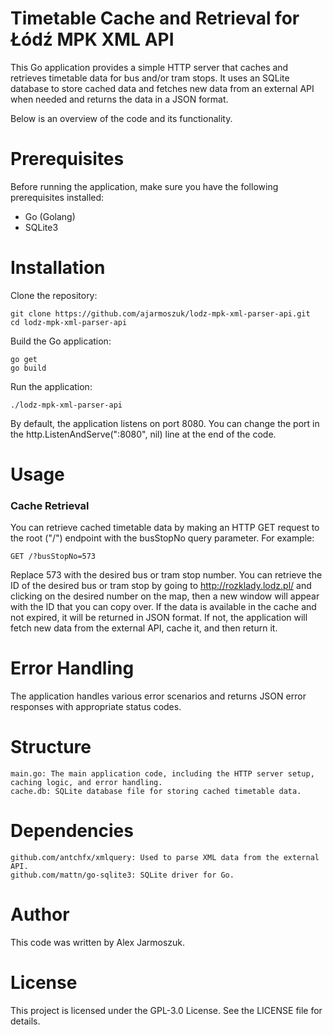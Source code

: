 # Timetable Cache and Retrieval for Łódź MPK XML API

This Go application provides a simple HTTP server that caches and retrieves timetable data for bus and/or tram stops. It uses an SQLite database to store cached data and fetches new data from an external API when needed and returns the data in a JSON format. 

Below is an overview of the code and its functionality.
# Prerequisites

Before running the application, make sure you have the following prerequisites installed:

- Go (Golang)
- SQLite3

# Installation
Clone the repository:

    git clone https://github.com/ajarmoszuk/lodz-mpk-xml-parser-api.git
    cd lodz-mpk-xml-parser-api

Build the Go application:

    go get
    go build

Run the application:

    ./lodz-mpk-xml-parser-api

By default, the application listens on port 8080. You can change the port in the http.ListenAndServe(":8080", nil) line at the end of the code.

# Usage
### Cache Retrieval

You can retrieve cached timetable data by making an HTTP GET request to the root ("/") endpoint with the busStopNo query parameter. For example:

    GET /?busStopNo=573

Replace 573 with the desired bus or tram stop number. You can retrieve the ID of the desired bus or tram stop by going to http://rozklady.lodz.pl/ and clicking on the desired number on the map, then a new window will appear with the ID that you can copy over. If the data is available in the cache and not expired, it will be returned in JSON format. If not, the application will fetch new data from the external API, cache it, and then return it.
# Error Handling

The application handles various error scenarios and returns JSON error responses with appropriate status codes.
# Structure

    main.go: The main application code, including the HTTP server setup, caching logic, and error handling.
    cache.db: SQLite database file for storing cached timetable data.

# Dependencies

    github.com/antchfx/xmlquery: Used to parse XML data from the external API.
    github.com/mattn/go-sqlite3: SQLite driver for Go.

# Author

This code was written by Alex Jarmoszuk.
# License

This project is licensed under the GPL-3.0 License. See the LICENSE file for details.